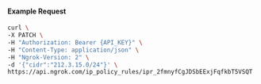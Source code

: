 <!-- Code generated for API Clients. DO NOT EDIT. -->

#### Example Request

```bash
curl \
-X PATCH \
-H "Authorization: Bearer {API_KEY}" \
-H "Content-Type: application/json" \
-H "Ngrok-Version: 2" \
-d '{"cidr":"212.3.15.0/24"}' \
https://api.ngrok.com/ip_policy_rules/ipr_2fmnyfCgJDSbEExjFqfkbT5VSQT
```
